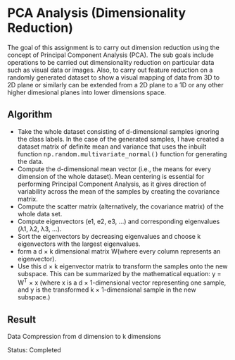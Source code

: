 # PCA Analysis (Dimensionality Reduction)
The goal of this assignment is to carry out dimension reduction using the concept of Principal Component Analysis (PCA). The sub goals include operations to be carried out dimensionality reduction on particular data such as visual data or images. Also, to carry out feature reduction on a randomly generated dataset to
show a visual mapping of data from 3D to 2D plane or similarly can be extended from a 2D plane to a 1D or any other higher dimesional planes into lower dimensions space.

## Algorithm
<ul>
<li>Take the whole dataset consisting of d-dimensional samples ignoring the class labels. In the case of the generated samples, I have created a dataset matrix of definite mean and variance that uses the inbuilt function <tt>np.random.multivariate_normal()</tt> function for generating the data.</li>
<li>Compute the d-dimensional mean vector (i.e., the means for every dimension of the whole dataset). Mean centering is essential for performing Principal Component Analysis, as it gives direction of variability across the mean of the samples by creating the covariance matrix.</li>
<li>Compute the scatter matrix (alternatively, the covariance matrix) of the whole data set.</li>
<li>Compute eigenvectors (e1, e2, e3, ...) and corresponding eigenvalues (λ1, λ2, λ3, ...).</li>
<li>Sort the eigenvectors by decreasing eigenvalues and choose k eigenvectors with the largest eigenvalues.</li>
<li>form a d × k dimensional matrix W(where every column represents an eigenvector).</li>
<li>Use this d × k eigenvector matrix to transform the samples onto the new subspace. This can be summarized by the mathematical equation: y = W<sup>T</sup> × x (where x is a d × 1-dimensional vector representing one sample, and y is the transformed k × 1-dimensional sample in the new subspace.)</li>
</ul>

## Result

Data Compression from d dimension to k dimensions


Status: Completed
